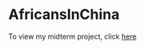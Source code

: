 # AfricansInChina
To view my midterm project, click [here](http://mugeniu.github.io/AfricansInChina/)
